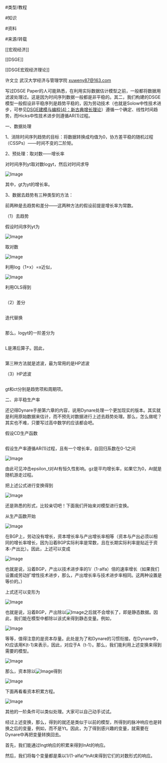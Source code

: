 #类型/教程

#知识 

#资料 

#来源/转载



[[宏观经济]]

[[DSGE]]

[[DSGE宏观经济理论]]







许文立  武汉大学经济与管理学院  xuweny87@163.com



写过DSGE Paper的人可能熟悉，在利用实际数据估计模型之前，一般都将数据用滤波处理过。这是因为时间序列数据一般都是非平稳的。其二，我们构建的DSGE模型一般假设非平稳序列是趋势平稳的，因为劳动技术（也就是Solow中性技术进步，可参见[DSGE建模与编程(4)：新古典增长理论](http://mp.weixin.qq.com/s?__biz=MzAwODY5MDA3NA==&mid=2455725525&idx=1&sn=b5b55a56f0185c002a4604f35844d3aa&scene=21#wechat_redirect)）遵循一个确定、线性时间趋势，而Hicks中性技术进步则遵循AR(1)过程。



一、数据处理

1、消除时间序列趋势的目标：将数据转换成均值为0，协方差平稳的随机过程（CSSPs）——时间不变的二阶矩。

2、预处理：取对数——增长率

对时间序列yt取对数logyt，然后对时间求导



![Image](640-20210302120902430)



其中，gt为yt的增长率。

3、数据去趋势有三种类型的方法：

前两种是去趋势和差分——这两种方法的假设前提是增长率为常数。

（1）去趋势

假设时间序列yt为



![Image](640-20210302120902430-4658142.)



取对数



![Image](640-20210302120902483)



利用log（1+x）=x近似，



![Image](640-20210302120902485.png)



利用OLS得到



![Image](data:image/gif;base64,iVBORw0KGgoAAAANSUhEUgAAAAEAAAABCAYAAAAfFcSJAAAADUlEQVQImWNgYGBgAAAABQABh6FO1AAAAABJRU5ErkJggg==)



 

（2）差分



![Image](data:image/gif;base64,iVBORw0KGgoAAAANSUhEUgAAAAEAAAABCAYAAAAfFcSJAAAADUlEQVQImWNgYGBgAAAABQABh6FO1AAAAABJRU5ErkJggg==)



迭代替换



![Image](data:image/gif;base64,iVBORw0KGgoAAAANSUhEUgAAAAEAAAABCAYAAAAfFcSJAAAADUlEQVQImWNgYGBgAAAABQABh6FO1AAAAABJRU5ErkJggg==)



那么，logyt的一阶差分为



![Image](data:image/gif;base64,iVBORw0KGgoAAAANSUhEUgAAAAEAAAABCAYAAAAfFcSJAAAADUlEQVQImWNgYGBgAAAABQABh6FO1AAAAABJRU5ErkJggg==)



L是滞后算子。因此，



![Image](data:image/gif;base64,iVBORw0KGgoAAAANSUhEUgAAAAEAAAABCAYAAAAfFcSJAAAADUlEQVQImWNgYGBgAAAABQABh6FO1AAAAABJRU5ErkJggg==)



 

第三种方法就是滤波，最为常用的是HP滤波

（3）HP滤波



![Image](data:image/gif;base64,iVBORw0KGgoAAAANSUhEUgAAAAEAAAABCAYAAAAfFcSJAAAADUlEQVQImWNgYGBgAAAABQABh6FO1AAAAABJRU5ErkJggg==)



gt和ct分别是趋势项和周期项。

 

二、非平稳生产率

还记得Dynare手册第六章的内容，说用Dynare处理一个更加现实的版本。其实就是利用原始数据来估计，而不预先对数据进行上述去趋势处理。那么，怎么做呢？其实也不难，只要写过高中数学的应该都会吧。

假设CD生产函数



![Image](data:image/gif;base64,iVBORw0KGgoAAAANSUhEUgAAAAEAAAABCAYAAAAfFcSJAAAADUlEQVQImWNgYGBgAAAABQABh6FO1AAAAABJRU5ErkJggg==)



假设生产率遵循AR(1)过程，且有一个增长率，自回归系数在0-1之间



![Image](http://mmbiz.qpic.cn/mmbiz_png/QA2ILNosZr6kub35ZlfFz4262rag6t3p2AZWs2ENzCeHviaxKXqkKmFW97iaZsN3TfV9QpYPEic4Y7cwK9NsttVMQ/640?wx_fmt=png&tp=webp&wxfrom=5&wx_lazy=1&wx_co=1)



由此可见冲击epsilon_t对At有恒久性影响。gz是平均增长率，如果它为0，At就是随机游走过程。

把上述公式进行变换得到



![Image](640-20210302120902513-4658142.png)



还是熟悉的形式，比较亲切吧！下面我们开始来对模型进行变换。

从生产函数开始



![Image](640-20210302120902516)



在BGP上，劳动没有增长，资本增长率与产出增长率相等（资本与产出必须以相同的增长率增长，因为沿着BGP实际利率是常数，且在长期实际利率是贴近于资本-产出比）。因此，上述可以变成



![Image](640-20210302120902513.png)



也就是说，沿着BGP，产出以技术进步率的1/（1-alfa）倍的速率增长（如果我们设置成劳动扩增性技术进步，那么，产出增长率与技术进步率相同。这两种设置是等价的。）

上式还可以变形为



![Image](640-20210302120902506.png)



也就是说，沿着BGP，产出除以![Image](640-20210302120902509.png)之后就不会增长了，即是静态数据。因此，我们能在模型中都除以该式来得到静态变量。例如，



![Image](640-20210302120902532)



等等，值得注意的是资本存量。此处是为了和Dynare的习惯衔接。在Dynare中，Kt应该用K(t-1)来表示，因此，对应于A（t-1）。那么，我们能利用上述变换来得到需要的模型。



![Image](640-20210302120902535)



那么，资本除以![Image](http://mmbiz.qpic.cn/mmbiz_png/QA2ILNosZr6kub35ZlfFz4262rag6t3pwcZDzLGicL884zglYiaTibh76zVX7BuNvO9dnP9lzicVO4s1AGYj6dwbTw/640?wx_fmt=png&tp=webp&wxfrom=5&wx_lazy=1&wx_co=1)得到



![Image](640-20210302120902538)



下面再看看资本积累方程。



![Image](640-20210302120902539)



其他的一阶条件可以类似处理。大家可以自己动手试试。

经过上述变换，那么，得到的就还是类似于以前的模型，所得到的脉冲响应也是转换之后的变量，例如，而不是Yt。因此，为了得到感兴趣的变量，就需要在Dynare中再把变量转换回去。

首先，我们能通过lngt响应的积累来得到lnAt的响应。

然后，我们将每个变量都是乘以1/(1-alfa)*lnAt来得到它们的对数形式的响应。

 

 
